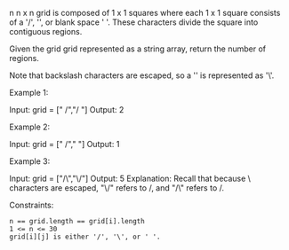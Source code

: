 n n x n grid is composed of 1 x 1 squares where each 1 x 1 square consists of a '/', '\', or blank space ' '. These characters divide the square into contiguous regions.

Given the grid grid represented as a string array, return the number of regions.

Note that backslash characters are escaped, so a '\' is represented as '\\'.

Example 1:

Input: grid = [" /","/ "]
Output: 2

Example 2:

Input: grid = [" /"," "]
Output: 1

Example 3:

Input: grid = ["/\\","\\/"]
Output: 5
Explanation: Recall that because \ characters are escaped, "\\/" refers to \/, and "/\\" refers to /\.

Constraints:

    n == grid.length == grid[i].length
    1 <= n <= 30
    grid[i][j] is either '/', '\', or ' '.
